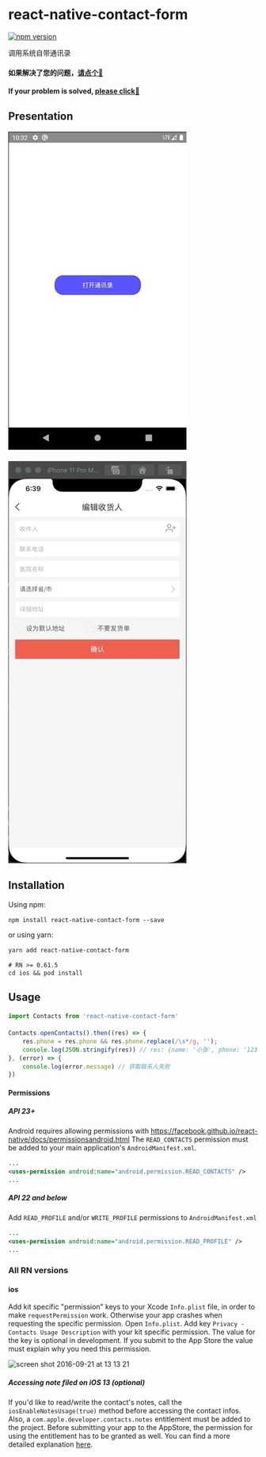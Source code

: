 # react-native-contact-form
[![npm version](https://badge.fury.io/js/react-native-contact-form.svg)](https://badge.fury.io/js/react-native-contact-form)

调用系统自带通讯录

#### 如果解决了您的问题，[请点个🌟](https://github.com/gitSirzh/react-native-contact-form)
#### If your problem is solved, [please click🌟](https://github.com/gitSirzh/react-native-contact-form)

## Presentation

#### ![](https://github.com/gitSirzh/react-native-contact-form/blob/master/src/file/AndroidVideo.gif)
#### ![](https://github.com/gitSirzh/react-native-contact-form/blob/master/src/file/IOSVideo.gif)

## Installation

Using npm:

```shell
npm install react-native-contact-form --save
```
or using yarn:

```shell
yarn add react-native-contact-form
```
```
# RN >= 0.61.5
cd ios && pod install
```

## Usage

```javascript
import Contacts from 'react-native-contact-form'

Contacts.openContacts().then((res) => {
    res.phone = res.phone && res.phone.replace(/\s*/g, '');
    console.log(JSON.stringify(res)) // res: {name: '小张', phone: '12345678901'}
}, (error) => {
    console.log(error.message) // 获取联系人失败
})
```

#### Permissions
##### API 23+
Android requires allowing permissions with https://facebook.github.io/react-native/docs/permissionsandroid.html
The `READ_CONTACTS` permission must be added to your main application's `AndroidManifest.xml`.
```xml
...
<uses-permission android:name="android.permission.READ_CONTACTS" />
...
```

##### API 22 and below
Add `READ_PROFILE` and/or `WRITE_PROFILE` permissions to `AndroidManifest.xml`
```xml
...
<uses-permission android:name="android.permission.READ_PROFILE" />
...
```

### All RN versions

#### ios
Add kit specific "permission" keys to your Xcode `Info.plist` file, in order to make `requestPermission` work. Otherwise your app crashes when requesting the specific permission. Open `Info.plist`. Add key `Privacy - Contacts Usage Description` with your kit specific permission. The value for the key is optional in development. If you submit to the App Store the value must explain why you need this permission.

<img width="338" alt="screen shot 2016-09-21 at 13 13 21" src="https://cloud.githubusercontent.com/assets/5707542/18704973/3cde3b44-7ffd-11e6-918b-63888e33f983.png">

##### Accessing note filed on iOS 13 (optional)
If you'd like to read/write the contact's notes, call the `iosEnableNotesUsage(true)` method before accessing the contact infos. Also, a `com.apple.developer.contacts.notes` entitlement must be added to the project. Before submitting your app to the AppStore, the permission for using the entitlement has to be granted as well. You can find a more detailed explanation [here](https://developer.apple.com/documentation/bundleresources/entitlements/com_apple_developer_contacts_notes?language=objc).

